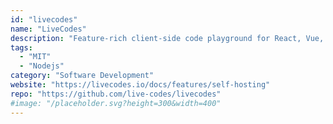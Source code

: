 ```yaml
---
id: "livecodes"
name: "LiveCodes"
description: "Feature-rich client-side code playground for React, Vue, Svelte, Solid, Typescript, Python, Go, Ruby, PHP and 90+ other languages."
tags:
  - "MIT"
  - "Nodejs"
category: "Software Development"
website: "https://livecodes.io/docs/features/self-hosting"
repo: "https://github.com/live-codes/livecodes"
#image: "/placeholder.svg?height=300&width=400"
---
```


